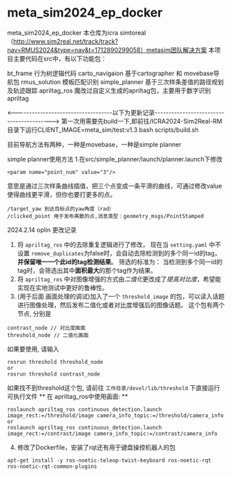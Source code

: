 # meta_sim2024_ep_docker
 meta_sim2024_ep_docker
本仓库为icra simtoreal（http://www.sim2real.net/track/track?nav=RMUS2024&type=nav&t=1712890299058）metasim团队解决方案
本项目主要代码在src中，有以下功能包：

bt_frame   行为树逻辑代码
carto_navigaion 基于cartographer 和 movebase导航包
rmus_solution  模板匹配识别
simple_planner 基于三次样条差值的路径规划及轨迹跟踪
apriltag_ros   魔改过自定义生成的apriltag包，主要用于数字识别
apriltag 

<-----------------------------------以下为更新记录----------------------------------------->
第一次用需要先build一下,即前往/ICRA2024-Sim2Real-RM目录下运行CLIENT_IMAGE=meta_sim/test:v1.3 bash scripts/build.sh

目前导航方法有两种，一种是movebase，一种是simple planner

simple planner使用方法
1.在src/simple_planner/launch/planner.launch下修改

```<param name="point_num" value="3"/>  ```

意思是通过三次样条曲线插值，把三个点变成一条平滑的曲线，可通过修改value使得曲线更平滑，但你也要打更多的点。
```
/target_yaw 到达目标点的yaw角度（rad）
/clicked_point 用于发布离散的点,消息类型：geometry_msgs/PointStamped

```

2024.2.14  oplin 更改记录
1. 将 `apriltag_ros` 中的去除重复逻辑进行了修改，
现在当 `setting.yaml` 中不设置 `remove_duplicates`为false时，会自动去除检测到的多个同一id的tag，**并保留唯一一个此id的tag检测结果**。
筛选的标准为： 当检测到多个同一id的tag时，会筛选出其中**面积最大**的那个tag作为结果。
2. 将 `apriltag_ros` 中对图像增强的方式由*二值化*更改成了*提高对比度*，希望能实现在实地测试中更好的鲁棒性。
3. (用于后面 画面处理的调试)加入了一个 `threshold_image` 的包，可以读入话题进行图像处理，然后发布二值化或者对比度增强后的图像话题。
这个包有两个节点, 分别是

```shell
contrast_node // 对比度画面
threshold_node // 二值化画面
```

如果要使用, 请输入
```shell
rosrun threshold threshold_node
or
rosrun threshold contrast_node
```
如果找不到threshold这个包, 请前往 `工作目录/devel/lib/threshold` 下直接运行可执行文件
** 在 apriltag_ros中使用画面: **
```shell
roslaunch apriltag_ros continuous_detection.launch image_rect:=/threshold/image camera_info_topic:=/threshold/camera_info
or
roslaunch apriltag_ros continuous_detection.launch image_rect:=/contrast/image camera_info_topic:=/contrast/camera_info
```
4. 修改了Dockerfile，安装了rqt还有用于键盘操控机器人的包
```shell
apt-get install -y ros-noetic-teleop-twist-keyboard ros-noetic-rqt ros-noetic-rqt-common-plugins
```
